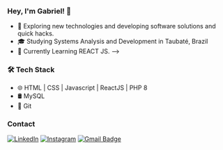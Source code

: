 ### Hey, I'm Gabriel! 👋

- 🤔 Exploring new technologies and developing software solutions and quick hacks.
- 🎓 Studying Systems Analysis and Development in Taubaté, Brazil
- 🌱 Currently Learning REACT JS.
-->
### 🛠 Tech Stack 
  
- 🌐   HTML | CSS | Javascript | ReactJS | PHP 8
- 🛢   MySQL
- 🔧  Git 

### Contact

<a href="https://www.linkedin.com/in/gabriel-dos-santos1910/" target="_blank"><img src="https://img.shields.io/badge/Linkedin-%230077B5.svg?&style=flat-square&logo=linkedin&logoColor=white" alt="LinkedIn"></a>
<a href="https://www.instagram.com/gabds19/" target="_blank"><img src="https://img.shields.io/badge/Instagram-%23E4405F.svg?&style=flat-square&logo=instagram&logoColor=white" alt="Instagram"></a>
[![Gmail Badge](https://img.shields.io/badge/-Gmail-c14438?style=flat-square&logo=Gmail&logoColor=white&link=mailto:jeffjeff0197@gmail.com)](mailto:gabrields.dev@gmail.com)

